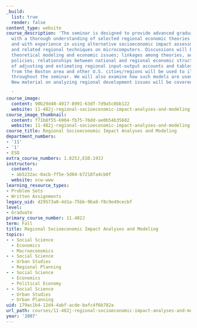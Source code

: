 ```yaml
---
_build:
  list: true
  render: false
content_type: website
course_description: 'The seminar is designed to provide advanced graduate students
  with a thorough understanding of selected regional economic theories and techniques
  and with experience in using alternative socioeconomic impact assessment models
  and related regional techniques on microcomputers. Discussions will be held on particular
  theoretical modeling and economic issues; linkages among theories, accounts, and
  policies; relationships between national and regional economic structures; and methods
  of adjusting and estimating regional input-output accounts and tables. Examples
  from the Boston area and other U.S. cities/regions will be used to illustrate points
  throughout the seminar. We will also examine how such models are used in other countries.
  New material on analyzing regional development issues will be covered.

  '
course_image:
  content: 90b29d40-4917-8991-63df-7d9a5c8bb122
  website: 11-482j-regional-socioeconomic-impact-analyses-and-modeling-fall-2007
course_image_thumbnail:
  content: f71b8f55-6904-fb75-76dd-ae0b54b35602
  website: 11-482j-regional-socioeconomic-impact-analyses-and-modeling-fall-2007
course_title: Regional Socioeconomic Impact Analyses and Modeling
department_numbers:
- '11'
- '1'
- ESD
extra_course_numbers: 1.825J,ESD.193J
instructors:
  content:
  - ab5232ac-0acb-ff5e-5d04-b7218fa4cb0f
  website: ocw-www
learning_resource_types:
- Problem Sets
- Written Assignments
legacy_uid: d29573a0-4d1a-75bb-96a8-f8c9e49cecbf
level:
- Graduate
primary_course_number: 11.482J
term: Fall
title: Regional Socioeconomic Impact Analyses and Modeling
topics:
- - Social Science
  - Economics
  - Macroeconomics
- - Social Science
  - Urban Studies
  - Regional Planning
- - Social Science
  - Economics
  - Political Economy
- - Social Science
  - Urban Studies
  - Urban Planning
uid: 179ac1b4-12d4-4abf-acde-bafc4f6b782a
url_path: courses/11-482j-regional-socioeconomic-impact-analyses-and-modeling-fall-2007
year: '2007'
---
```

